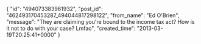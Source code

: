  {
   "id": "494073383961932",
   "post_id": "462493170453287_494044817298122",
   "from_name": "Ed O'Brien",
   "message": "They are claiming you're bound to the income tax act?  How is it not to do with your case?  Lmfao",
   "created_time": "2013-03-19T20:25:41+0000"
 }
